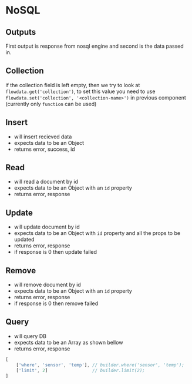 # NoSQL

## Outputs

First output is response from nosql engine and second is the data passed in.

## Collection

if the collection field is left empty, then we try to look at `flowdata.get('collection')`, to set this value you need to use `flowdata.set('collection', '<collection-name>')` in previous component (currently only `function` can be used)

## Insert

- will insert recieved data
- expects data to be an Object
- returns error, success, id

## Read

- will read a document by id
- expects data to be an Object with an `id` property
- returns error, response

## Update

- will update document by id
- expects data to be an Object with `id` property and all the props to be updated
- returns error, response
- if response is 0 then update failed

## Remove

- will remove document by id
- expects data to be an Object with an `id` property
- returns error, response
- if response is 0 then remove failed

## Query

- will query DB
- expects data to be an Array as shown bellow
- returns error, response

```javascript
[
	['where', 'sensor', 'temp'], // builder.where('sensor', 'temp');
	['limit', 2]                 // builder.limit(2);
]
```
